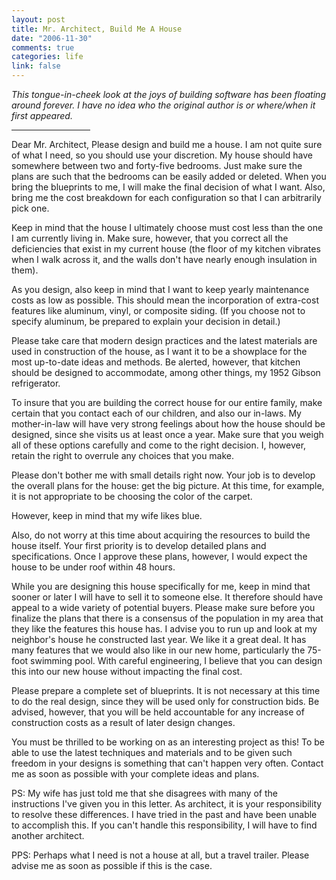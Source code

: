 ```yaml
--- 
layout: post
title: Mr. Architect, Build Me A House
date: "2006-11-30"
comments: true
categories: life
link: false
---
```

<em>This tongue-in-cheek look at the joys of building software has been floating around forever. I have no idea who the original author is or where/when it first appeared.</em>

<hr width="25%" />Dear Mr. Architect,
Please design and build me a house. I am not quite sure of what I need, so you should use your discretion. My house should have somewhere between two and forty-five bedrooms. Just make sure the plans are such that the bedrooms can be easily added or deleted. When you bring the blueprints to me, I will make the final decision of what I want. Also, bring me the cost breakdown for each configuration so that I can arbitrarily pick one.

Keep in mind that the house I ultimately choose must cost less than the one I am currently living in. Make sure, however, that you correct all the deficiencies that exist in my current house (the floor of my kitchen vibrates when I walk across it, and the walls don't have nearly enough insulation in them).

As you design, also keep in mind that I want to keep yearly maintenance costs as low as possible. This should mean the incorporation of extra-cost features like aluminum, vinyl, or composite siding. (If you choose not to specify  aluminum, be prepared to explain your decision in detail.)

Please take care that modern design practices and the latest materials are used in construction of the house, as I want it to be a showplace for the most up-to-date ideas and methods. Be alerted, however, that kitchen should be designed to accommodate, among other things, my 1952 Gibson refrigerator.

To insure that you are building the correct house for our entire family, make certain that you contact each of our children, and also our in-laws. My mother-in-law will have very strong feelings about how the house should be designed, since she visits us at least once a year. Make sure that you weigh all of these options carefully and come to the right decision. I, however, retain the right to overrule any choices that you make.

Please don't bother me with small details right now. Your job is to develop the overall plans for the house: get the big picture. At this time, for example, it is not appropriate to be choosing the color of the carpet.

However, keep in mind that my wife likes blue.

Also, do not worry at this time about acquiring the resources to build the house itself. Your first priority is to develop detailed plans and specifications. Once I approve these plans, however, I would expect the house to be under roof within 48 hours.

While you are designing this house specifically for me, keep in mind that sooner or later I will have to sell it to someone else. It therefore should have appeal to a wide variety of potential buyers. Please make sure before you finalize the plans that there is a consensus of the population in my area that they like the features this house has. I advise you to run up and look at my neighbor's house
he constructed last year. We like it a great deal. It has many features that we would also like in our new home, particularly the 75-foot swimming pool. With careful engineering, I believe that you can design this into our new house without impacting the final cost.

Please prepare a complete set of blueprints. It is not necessary at this time to do the real design, since they will be used only for construction bids. Be advised, however, that you will be held accountable for any increase of construction costs as a result of later design changes.

You must be thrilled to be working on as an interesting project as this! To be able to use the latest techniques and materials and to be given such freedom in your designs is something that can't happen very often. Contact me as soon as possible with your complete ideas and plans.

PS: My wife has just told me that she disagrees with many of the instructions I've given you in this letter. As architect, it is your responsibility to resolve these differences. I have tried in the past and have been unable to accomplish this. If you can't handle this responsibility, I will have to find another architect.

PPS: Perhaps what I need is not a house at all, but a travel trailer. Please advise me as soon as possible if this is the case.
